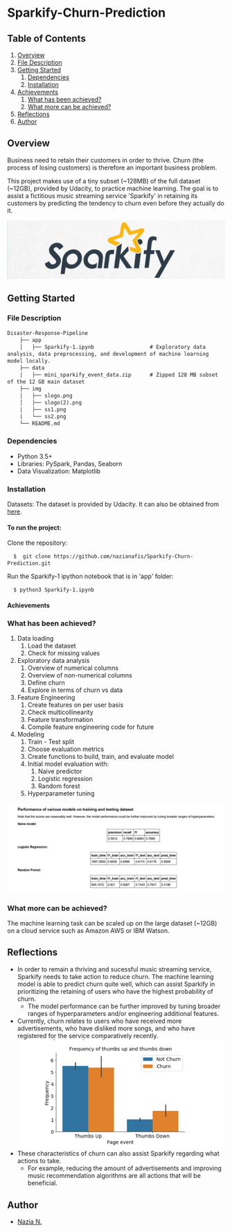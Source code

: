 # Sparkify-Churn-Prediction

## Table of Contents

1. [Overview](#overview)
2. [File Description](description)
3. [Getting Started](#getting-started)
    1. [Dependencies](#dependencies)
    2. [Installation](#installation)
4. [Achievements](#achievements)
    1. [What has been achieved?](#achieved)
    2. [What more can be achieved?](#moreachieve)
6. [Reflections](#reflect) 
7. [Author](#author)

## Overview <a name="overview"></a>
Business need to retain their customers in order to thrive. Churn (the process of losing customers) is therefore an important business problem.

This project makes use of a tiny subset (~128MB) of the full dataset (~12GB), provided by Udacity, to practice machine learning. The goal is to assist a fictitious music streaming service 'Sparkify' in retaining its customers by predicting the tendency to churn even before they actually do it.

![header](https://github.com/nazianafis/Sparkify-Churn-Prediction/blob/main/img/ss1.png)

## Getting Started <a name="getting-started"></a>

### File Description <a name="description"></a>
    Disaster-Response-Pipeline
        ├── app                   
        │   ├── Sparkify-1.ipynb                  # Exploratory data analysis, data preprocessing, and development of machine learning model locally.
        ├── data
        |   ├── mini_sparkify_event_data.zip      # Zipped 128 MB subset of the 12 GB main dataset
        ├── img     
        │   ├── slogo.png
        │   ├── slogo(2).png
        |   ├── ss1.png
        |   └── ss2.png
        └── README.md
    

### Dependencies <a name="dependencies"></a>
*    Python 3.5+
*    Libraries: PySpark, Pandas, Seaborn
*    Data Visualization: Matplotlib

### Installation <a name="installation"></a>

Datasets: The dataset is provided by Udacity. It can also be obtained from [here](https://github.com/nazianafis/Sparkify-Churn-Prediction/blob/main/data/mini_sparkify_event_data.zip).

#### To run the project:

Clone the repository:
```
  $  git clone https://github.com/nazianafis/Sparkify-Churn-Prediction.git
```
Run the Sparkify-1 ipython notebook that is in 'app' folder:
```
  $ python3 Sparkify-1.ipynb
```

#### Achievements <a name="achievements"></a>

### What has been achieved? <a name="achieved"></a>

1. Data loading
    1. Load the dataset
    2. Check for missing values
2. Exploratory data analysis
    1. Overview of numerical columns
    2. Overview of non-numerical columns
    3. Define churn
    4. Explore in terms of churn vs data
3. Feature Engineering
    1. Create features on per user basis
    2. Check multicollinearity
    3. Feature transformation
    4. Compile feature engineering code for future
4. Modeling
    1. Train - Test split
    2. Choose evaluation metrics
    3. Create functions to build, train, and evaluate model
    4. Initial model evaluation with:
        1. Naive predictor
        2. Logistic regression
        3. Random forest
    5. Hyperparameter tuning

![performance](https://github.com/nazianafis/Sparkify-Churn-Prediction/blob/main/img/ss3.png)

### What more can be achieved? <a name="moreachieve"></a>

The machine learning task can be scaled up on the large dataset (~12GB) on a cloud service such as Amazon AWS or IBM Watson.

## Reflections <a name="reflect"></a>

* In order to remain a thriving and sucessful music streaming service, Sparkify needs to take action to reduce churn. The machine learning model is able to predict churn quite well, which can assist Sparkify in prioritizing the retaining of users who have the highest probability of churn.
    * The model performance can be further improved by tuning broader ranges of hyperparameters and/or engineering additional features.
* Currently, churn relates to users who have received more advertisements, who have disliked more songs, and who have registered for the service comparatively recently.
![churn](https://github.com/nazianafis/Sparkify-Churn-Prediction/blob/main/img/ss2.png)
* These characteristics of churn can also assist Sparkify regarding what actions to take.
    * For example, reducing the amount of advertisements and improving music recommendation algorithms are all actions that will be beneficial.

## Author <a name="author"></a>
* [Nazia N.](https://github.com/nazianafis)
